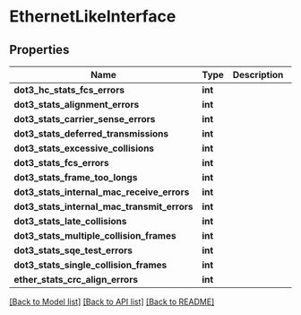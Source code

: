 # EthernetLikeInterface

## Properties
Name | Type | Description | Notes
------------ | ------------- | ------------- | -------------
**dot3_hc_stats_fcs_errors** | **int** |  | [optional] 
**dot3_stats_alignment_errors** | **int** |  | [optional] 
**dot3_stats_carrier_sense_errors** | **int** |  | [optional] 
**dot3_stats_deferred_transmissions** | **int** |  | [optional] 
**dot3_stats_excessive_collisions** | **int** |  | [optional] 
**dot3_stats_fcs_errors** | **int** |  | [optional] 
**dot3_stats_frame_too_longs** | **int** |  | [optional] 
**dot3_stats_internal_mac_receive_errors** | **int** |  | [optional] 
**dot3_stats_internal_mac_transmit_errors** | **int** |  | [optional] 
**dot3_stats_late_collisions** | **int** |  | [optional] 
**dot3_stats_multiple_collision_frames** | **int** |  | [optional] 
**dot3_stats_sqe_test_errors** | **int** |  | [optional] 
**dot3_stats_single_collision_frames** | **int** |  | [optional] 
**ether_stats_crc_align_errors** | **int** |  | [optional] 

[[Back to Model list]](../README.md#documentation-for-models) [[Back to API list]](../README.md#documentation-for-api-endpoints) [[Back to README]](../README.md)


